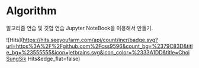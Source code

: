 # Algorithm
알고리즘 연습 및 깃헙 연습
Jupyter NoteBook을 이용해서 만들기.


![Hits](https://hits.seeyoufarm.com/api/count/incr/badge.svg?url=https%3A%2F%2Fgithub.com%2Fcss9596&count_bg=%2379C83D&title_bg=%23555555&icon=jetbrains.svg&icon_color=%2333A1DD&title=ChoiSungSik Hits&edge_flat=false)
